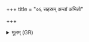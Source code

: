 +++
title = "०६ सहस्रम् अन्तां अभितो"

+++
<details><summary>मूलम् (GR)</summary>

सहस्रम् अन्ताꣳ अभितो ऽददन्ता- +++(Bhatt. antāṃ)+++  
-अशीतिर् मध्यम् अभयं वि नारीः ।  
देवीर् देवाय परिधे सवित्रे  
महत् तद् आसामघवन् महित्वम् ॥
</details>
